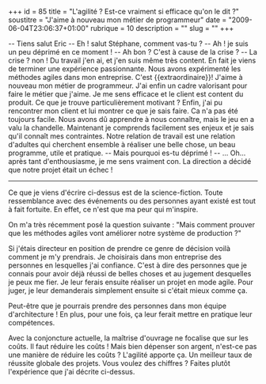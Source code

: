 +++
id = 85
title = "L'agilité ? Est-ce vraiment si efficace qu'on le dit ?"
soustitre = "J'aime à nouveau mon métier de programmeur"
date = "2009-06-04T23:06:37+01:00"
rubrique = 10
description = ""
slug = ""
+++

<div class="chapo"></div>
-- Tiens salut Eric
-- Eh ! salut Stéphane, comment vas-tu ?
-- Ah ! je suis un peu déprimé en ce moment !
-- Ah bon ? C'est à cause de la crise ?
-- La crise ? non ! Du travail j'en ai, et j'en suis même très content. En fait je viens de terminer une expérience passionnante. Nous avons expérimenté les méthodes agiles dans mon entreprise. C'est {{extraordinaire}}! J'aime à nouveau mon métier de programmeur. J'ai enfin un cadre valorisant pour faire le métier que j'aime. Je me sens efficace et le client est content du produit.
Ce que je trouve particulièrement motivant ? Enfin, j'ai pu rencontrer mon client et lui montrer ce que je sais faire. Ca n'a pas été toujours facile. Nous avons dû apprendre à nous connaître, mais le jeu en a valu la chandelle. Maintenant je comprends facilement ses enjeux et je sais qu'il connaît mes contraintes. Notre relation de travail est une relation d'adultes qui cherchent ensemble à réaliser une belle chose, un beau programme, utile et pratique. 
-- Mais pourquoi es-tu déprimé !
-- ... Oh... après tant d'enthousiasme, je me sens vraiment con. La direction a décidé que notre projet était un échec !

----

Ce que je viens d'écrire ci-dessus est de la science-fiction. Toute ressemblance avec des événements ou des personnes ayant existé est tout à fait fortuite. En effet, ce n'est que ma peur qui m'inspire. 

On m'a très récemment posé la question suivante :
"Mais comment prouver que les méthodes agiles vont améliorer notre système de production ?"

Si j'étais directeur en position de prendre ce genre de décision voilà comment je m'y prendrais. Je choisirais dans mon entreprise des personnes en lesquelles j'ai confiance. C'est à dire des personnes que je connais pour avoir déjà réussi de belles choses et au jugement desquelles je peux me fier. Je leur ferais ensuite réaliser un projet en mode agile. Pour juger, je leur demanderais simplement ensuite si c'était mieux comme ça.

Peut-être que je pourrais prendre des personnes dans mon équipe d'architecture ! En plus, pour une fois, ça leur ferait mettre en pratique leur compétences.

Avec la conjoncture actuelle, la maîtrise d'ouvrage ne focalise que sur les coûts. Il faut réduire les coûts ! Mais bien dépenser son argent, n'est-ce pas une manière de réduire les coûts ? L'agilité apporte ça. Un meilleur taux de réussite globale des projets. Vous voulez des chiffres ? Faites plutôt l'expérience que j'ai décrite ci-dessus.